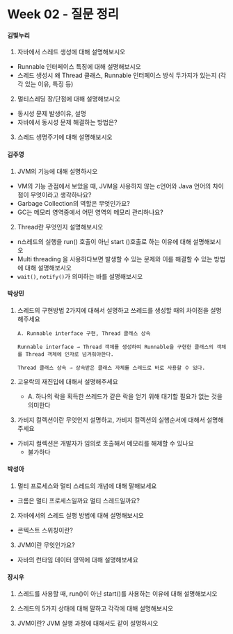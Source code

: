 # Week 02 - 질문 정리

#### 김빛누리

1. 자바에서 스레드 생성에 대해 설명해보시오
- Runnable 인터페이스 특징에 대해 설명해보시오
- 스레드 생성시 왜 Thread 클래스, Runnable 인터페이스 방식 두가지가 있는지 (각각 있는 이유, 특징 등)

2. 멀티스레딩 장/단점에 대해 설명해보시오
- 동시성 문제 발생이유, 설명
- 자바에서 동시성 문제 해결하는 방법은?

3. 스레드 생명주기에 대해 설명해보시오

#### 김주영

1. JVM의 기능에 대해 설명하시오
- VM의 기능 관점에서 보았을 때, JVM을 사용하지 않는 c언어와 Java 언어의 차이점이 무엇이라고 생각하나요?
- Garbage Collection의 역할은 무엇인가요?
- GC는 메모리 영역중에서 어떤 영역의 메모리 관리하나요?

2. Thread란 무엇인지 설명해보시오
- n스레드의 실행을 run() 호출이 아닌 start ()호출로 하는 이유에 대해 설명해보시오
- Multi threading 을 사용하다보면 발생할 수 있는 문제와 이를 해결할 수 있는 방법에 대해 설명해보시오
- `wait()`, `notify()`가 의미하는 바를 설명해보시오

#### 박상민

1. 스레드의 구현방법 2가지에 대해서 설명하고 쓰레드를 생성할 때의 차이점을 설명해주세요
    ```
    A. Runnable interface 구현, Thread 클래스 상속
    
    Runnable interface → Thread 객체를 생성하여 Runnable을 구현한 클래스의 객체를 Thread 객체에 인자로 넘겨줘야한다.
    
    Thread 클래스 상속 → 상속받은 클래스 자체를 스레드로 바로 사용할 수 있다.
    ```

2. 고유락의 재진입에 대해서 설명해주세요
    - A. 하나의 락을 획득한 쓰레드가 같은 락을 얻기 위해 대기할 필요가 없는 것을 의미한다

3. 가비지 컬렉션이란 무엇인지 설명하고, 가비지 컬렉션의 실행순서에 대해서 설명해주세요
- 가비지 컬렉션은 개발자가 임의로 호출해서 메모리를 해제할 수 있나요
    - 불가하다

#### 박성아

1. 멀티 프로세스와 멀티 스레드의 개념에 대해 말해보세요
- 크롬은 멀티 프로세스일까요 멀티 스레드일까요?

2. 자바에서의 스레드 실행 방법에 대해 설명해보시오
- 콘텍스트 스위칭이란?

3. JVM이란 무엇인가요?
- 자바의 런타임 데이터 영역에 대해 설명해보세요

#### 장시우

1. 스레드를 사용할 때, run()이 아닌 start()를 사용하는 이유에 대해 설명해보시오

2. 스레드의 5가지 상태에 대해 말하고 각각에 대해 설명해보시오

3. JVM이란? JVM 실행 과정에 대해서도 같이 설명하시오
